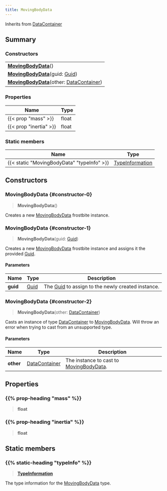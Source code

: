 ```yaml
---
title: MovingBodyData
---
```


Inherits from [DataContainer](/vext/ref/shared/type/datacontainer)

## Summary

### Constructors

|  |
| --- |
| **[MovingBodyData](#constructor-0)**() |
| **[MovingBodyData](#constructor-1)**(guid: [Guid](/vext/ref/shared/type/guid)) |
| **[MovingBodyData](#constructor-2)**(other: [DataContainer](/vext/ref/shared/type/datacontainer)) |

### Properties

| Name | Type |
| ---- | ---- |
| {{< prop "mass" >}} | float |
| {{< prop "inertia" >}} | float |

### Static members

| Name | Type |
| ---- | ---- |
| {{< static "MovingBodyData" "typeInfo" >}} | [TypeInformation](/vext/ref/shared/type/typeinformation) |

## Constructors

### MovingBodyData {#constructor-0}

> **MovingBodyData**()

Creates a new [MovingBodyData](/vext/ref/fb/movingbodydata) frostbite instance.

### MovingBodyData {#constructor-1}

> **MovingBodyData**(guid: [Guid](/vext/ref/shared/type/guid))

Creates a new [MovingBodyData](/vext/ref/fb/movingbodydata) frostbite instance and assigns it the provided [Guid](/vext/ref/shared/type/guid).

#### Parameters

| Name | Type | Description |
| ---- | ---- | ----------- |
| **guid** | [Guid](/vext/ref/shared/type/guid) | The [Guid](/vext/ref/shared/type/guid) to assign to the newly created instance. |

### MovingBodyData {#constructor-2}

> **MovingBodyData**(other: [DataContainer](/vext/ref/shared/type/datacontainer))

Casts an instance of type [DataContainer](/vext/ref/shared/type/datacontainer) to [MovingBodyData](/vext/ref/fb/movingbodydata). Will throw an error when trying to cast from an unsupported type.

#### Parameters

| Name | Type | Description |
| ---- | ---- | ----------- |
| **other** | [DataContainer](/vext/ref/shared/type/datacontainer) | The instance to cast to [MovingBodyData](/vext/ref/fb/movingbodydata). |

## Properties

### {{% prop-heading "mass" %}}

> **float**

### {{% prop-heading "inertia" %}}

> **float**

## Static members

### {{% static-heading "typeInfo" %}}

> **[TypeInformation](/vext/ref/shared/type/typeinformation)**

The type information for the [MovingBodyData](/vext/ref/fb/movingbodydata) type.

